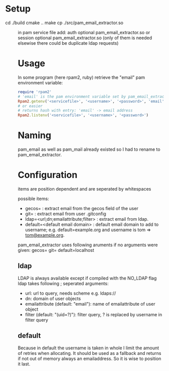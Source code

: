 # Setup

cd ./build
cmake ..
make
cp ./src/pam_email_extractor.so <dir for pam modules>

in pam service file add:
auth optional pam_email_extractor.so <configuration>
or
session optional pam_email_extractor.so <configuration>
(only of them is needed elsewise there could be duplicate ldap requests)

# Usage

In some program (here rpam2, ruby) retrieve the "email" pam environment variable:

```ruby
require 'rpam2'
# 'email' is the pam environment variable set by pam_email_extractor
Rpam2.getenv('<servicefile>', '<username>', '<password>', 'email')
# or easier
# returns hash with entry: 'email' -> email address
Rpam2.listenv('<servicefile>', '<username>', '<password>')
```

# Naming

pam_email as well as pam_mail already existed so I had to rename to pam_email_extractor.

# Configuration

items are position dependent and are seperated by whitespaces

possible items:
* gecos= : extract email from the gecos field of the user
* git= : extract email from user .gitconfig
* ldap=&lt;url;dn;emailattribute;filter&gt; : extract email from ldap.
* default=&lt;default email domain&gt; : default email domain to add to username; e.g. default=example.org and username is tom => tom@example.org.

pam_email_extractor uses following aruments if no arguments were given:
gecos= git= default=localhost

## ldap

LDAP is always available except if compiled with the NO_LDAP flag
ldap takes following ; seperated arguments:
* url: url to query, needs scheme e.g. ldaps://
* dn: domain of user objects
* emailattribute (default: "email"): name of emailattribute of user object
* filter (default: "(uid=?)"): filter query, ? is replaced by username in filter query

## default

Because in default the username is taken in whole I limit the amount of retries when allocating.
It should be used as a fallback and returns if not out of memory always an emailaddress. So it is wise to position it last.
